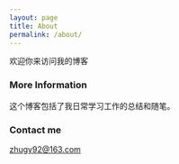 ```yaml
---
layout: page
title: About
permalink: /about/
---
```


欢迎你来访问我的博客

### More Information

这个博客包括了我日常学习工作的总结和随笔。

### Contact me

[zhugy92@163.com](mailto:zhugy92@163.com)